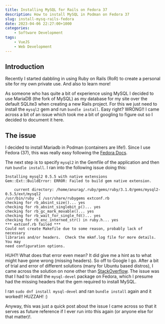 ```yaml
---
title: Installing MySQL for Rails on Fedora 37
description: How to install MySQL in Podman on Fedora 37
slug: install-mysq-rails-fedora
date: 2023-04-06 22:27:00+1000
categories:
    - Software Development
tags:
    - VueJS
    - Web Development
---
```


## Introduction

Recently I started dabbling in using Ruby on Rails (RoR) to create a personal site for my own private use. And also to learn more!

As someone who has quite a bit of experience using MySQL I decided to use MariaDB (the fork of MySQL) as my database for my site over the default SQLite3 when creating a new Rails project. For this we just need to install the `mysql2` gem and run `bundle install`. Easy right? WRONG!! I came across a bit of an issue which took me a bit of googling to figure out so I decided to document it here.

## The issue

I decided to install Mariadb in Podman (containers are life!). Since I use Fedora (37), this was really easy following the [Fedora Docs](https://docs.fedoraproject.org/en-US/quick-docs/installing-mysql-mariadb/).

The next step is to specify `mysql2` in the Gemfile of the application and then run `bundle install`. I ran into the following issue doing this:

```
Installing mysql2 0.5.5 with native extensions
Gem::Ext::BuildError: ERROR: Failed to build gem native extension.

    current directory: /home/anurag/.ruby/gems/ruby/3.1.0/gems/mysql2-0.5.5/ext/mysql2
/usr/bin/ruby -I /usr/share/rubygems extconf.rb
checking for rb_absint_size()... yes
checking for rb_absint_singlebit_p()... yes
checking for rb_gc_mark_movable()... yes
checking for rb_wait_for_single_fd()... yes
checking for rb_enc_interned_str() in ruby.h... yes
*** extconf.rb failed ***
Could not create Makefile due to some reason, probably lack of necessary
libraries and/or headers.  Check the mkmf.log file for more details.  You may
need configuration options.
```

HUH?! What does that error even mean? It did give me a hint as to what might have gone wrong (missing headers). So off to Google I go. After a bit of trial and error of different solutions (many for Ubuntu based distros), I came across the solution on none other than [StackOverflow](https://stackoverflow.com/questions/2602444/problem-installing-mysql-gem-on-fedora). The issue was that I had to install the `mysql-devel` package on Fedora, which I presume had the missing headers that the gem required to install MySQL.

I ran `sudo dnf install mysql-devel` and ran `bundle install` again and it worked!! HUZZAH! :)

Anyway, this was just a quick post about the issue I came across so that it serves as future reference if I ever run into this again (or anyone else for that matter)!.
